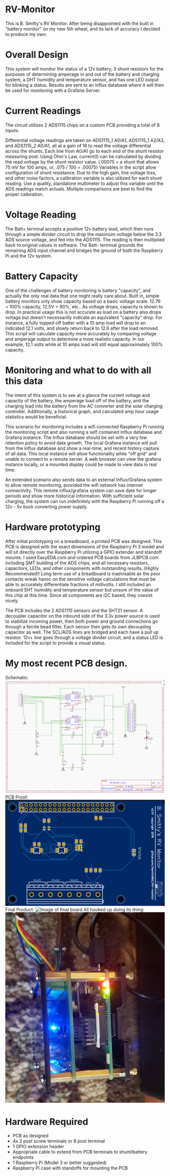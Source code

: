 # RV-Monitor

This is B. Smitty's RV Monitor. After being disappointed with the built in "battery monitor" on my new 5th wheel, and its lack of accuracy I decided to produce my own. 

# Overall Design
This system will monitor the status of a 12v battery, 3 shunt resistors for the purposes of determining amperage in and out of the battery and charging system, a DHT humidity and temperature sensor, and has one LED output for blinking a status. Results are sent to an Influx database where it will then be used for monitoring with a Grafana Server.

# Current Readings

The circuit utilizes 2 ADS1115 chips on a custom PCB providing a total of 8 inputs.

Differential voltage readings are taken on ADS1115_1 A0/A1, ADS1115_1 A2/A3, and ADS1115_2 A0/A1, all at a gain of 16  to read the voltage differential across the shunts. Each line from A0/A1 go to each end of the shunt resistor measuring post. Using Ohm's Law, current(I) can be calculated by dividing the read voltage by the shunt resistor value. (.00075 = a shunt that allows 75 mV for 100 amps, or, .075 / 100 = .00075) Variables in the script allow configuration of shunt resistance. Due to the high gain, line voltage loss, and other noise factors, a calibration variable is also utilized for each shunt reading. Use a  quality, standalone multimeter to adjust this variable until the ADS readings match actuals. Multiple comparisons are best to find the proper calbiration.

# Voltage Reading

The Batt+ terminal accepts a positive 12v battery lead, which then runs through a simple divider circuit to drop the maximum voltage below the 3.3 ADS source voltage, and fed into the ADS1115. The reading is then multiplied back to original values in software. The Batt- terminal grounds the remaining ADS input channel and bridges the ground of both the Raspberry Pi and the 12v system.

# Battery Capacity

One of the challenges of battery monitoring is battery "capacity", and actually the only real data that one might really care about. Built in, simple battery monitors only show capacity based on a basic voltage scale. 12.76 = 100% capacity, 12.5V = 90%, etc.. As voltage drops, capacity is shown to drop. In practical usage this is not accurate as load on a battery also drops voltage but doesn't necessarilly indicate an equivalent "capacity" drop. For instance, a fully topped off batter with a 10 amp load will drop to an indicated 12.1 volts, and slowly return back to 12.6 after the load removed. This script will calculate capacity more accurately by comparing voltage and amperage output to determine a more realistic capacity. In our example, 12.1 volts while at 10 amps load will still equal approximately 100% capacity.

# Monitoring and what to do with all this data

The intent of this system is to see at a glance the current voltage and capacity of the battery, the amperage load off of the battery, and the charging load into the battery from the AC converter and the solar charging controller. Additionally, a historical graph, and calculated amp hour usage statistics would be beneficial.

This scenario for monitoring includes a wifi connected Raspberry Pi running the monitoring script and also running a self contained Influx database and Grafana instance. The Influx database should be set with a very low retention policy to avoid data growth. The local Grafana instance will pull from the influx database and show a real-time, and recent history capture of all data. This local instance will allow functionality while "off grid" and unable to connect to a remote server. A web browser can view the grafana instance locally, or a mounted display could be made to view data in real time.

An extended scenario also sends data to an external Influx/Grafana system to allow remote monitoring, provided the wifi network has internet connectivity. This remote influx/grafana system can save date for longer periods and show more historical information. With sufficient solar charging, the system can run indefinitely with the Raspberry Pi running off a 12v - 5v buck converting power supply.

# Hardware prototyping

After initial prototyping on a breadboard, a printed PCB was designed. This PCB is designed with the exact dimensions of the Raspberry Pi 3 model and will sit directly over the Raspberry Pi utilizing a GPIO extender and standoff mounts. I used EasyEDA.com and ordered PCB boards from JLBPCB.com including SMT building of the ADS chips, and all necessary resistors, capacitors, LEDs, and other components with outstanding results. (Highly Recommended!) Long term use of a breadboard is inadvisable as the poor contacts wreak havoc on the sensitive voltage calculations that must be able to accurately differentiate fractions of millivolts. I still included an onboard SHT humidity and temperature sensor but unsure of the value of this chip at this time. Since all components are I2C based, they coexist nicely.

The PCB includes the 2 ADS1115 sensors and the SHT21 sensor. A decoupler capacitor on the inbound side of the 3.3v power source is used to stabilize incoming power, then both power and ground connections go through a ferrite bead filter. Each sensor then gets its own decoupling capacitor as well. The SCL/ADS lines are bridged and each have a pull up resistor. 12v+ line goes through a voltage divider circuit, and a status LED is included for the script to provide a visual status.

# My most recent PCB design.
Schematic:
![Image of schematic](https://raw.githubusercontent.com/bsmith993/RV-Monitor/master/schematic1.png)
PCB Proof:
![Image of PCB photo](https://raw.githubusercontent.com/bsmith993/RV-Monitor/master/pcbphoto.png)
Final Product:
![Image of final board](https://raw.githubusercontent.com/bsmith993/RV-Monitor/master/pcb2.png)
All hooked up doing its thing:
![Image of final setup](https://raw.githubusercontent.com/bsmith993/RV-Monitor/master/image1.png)

# Hardware Required
* PCB as designed
* 4x 2 post screw terminals or 8 post terminal
* 1 GPIO extension header
* Appropriate cable to extend from PCB terminals to shunt/battery endpoints
* 1 Raspberry Pi (Model 3 or better suggested)
* Raspberry Pi case with standoffs for mounting the PCB


